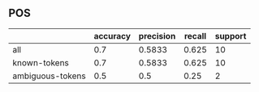 
## POS

|                  | accuracy | precision | recall | support |
|------------------|----------|-----------|--------|---------|
| all              | 0.7      | 0.5833    | 0.625  | 10      |
| known-tokens     | 0.7      | 0.5833    | 0.625  | 10      |
| ambiguous-tokens | 0.5      | 0.5       | 0.25   | 2       |

